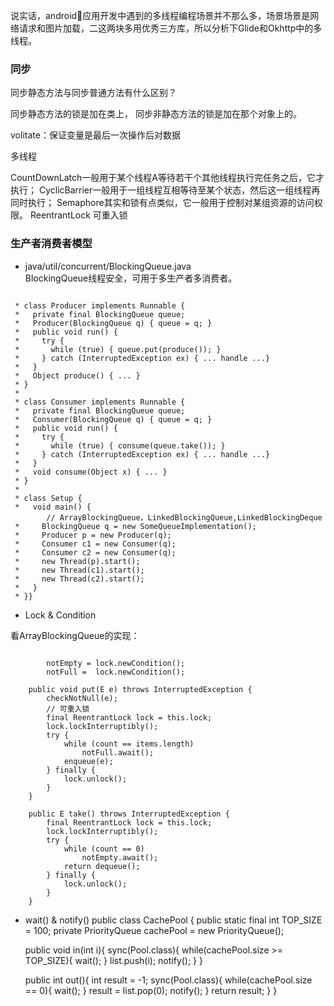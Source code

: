 说实话，android应用开发中遇到的多线程编程场景并不那么多，场景场景是网络请求和图片加载，二这两块多用优秀三方库，所以分析下Glide和Okhttp中的多线程。

### 同步
同步静态方法与同步普通方法有什么区别？

同步静态方法的锁是加在类上，
同步非静态方法的锁是加在那个对象上的。

volitate：保证变量是最后一次操作后对数据

多线程

CountDownLatch一般用于某个线程A等待若干个其他线程执行完任务之后，它才执行；
CyclicBarrier一般用于一组线程互相等待至某个状态，然后这一组线程再同时执行；
Semaphore其实和锁有点类似，它一般用于控制对某组资源的访问权限。
ReentrantLock  可重入锁


### 生产者消费者模型
* java/util/concurrent/BlockingQueue.java  
BlockingQueue线程安全，可用于多生产者多消费者。
```

 * class Producer implements Runnable {
 *   private final BlockingQueue queue;
 *   Producer(BlockingQueue q) { queue = q; }
 *   public void run() {
 *     try {
 *       while (true) { queue.put(produce()); }
 *     } catch (InterruptedException ex) { ... handle ...}
 *   }
 *   Object produce() { ... }
 * }
 *
 * class Consumer implements Runnable {
 *   private final BlockingQueue queue;
 *   Consumer(BlockingQueue q) { queue = q; }
 *   public void run() {
 *     try {
 *       while (true) { consume(queue.take()); }
 *     } catch (InterruptedException ex) { ... handle ...}
 *   }
 *   void consume(Object x) { ... }
 * }
 *
 * class Setup {
 *   void main() {
        // ArrayBlockingQueue，LinkedBlockingQueue,LinkedBlockingDeque
 *     BlockingQueue q = new SomeQueueImplementation();
 *     Producer p = new Producer(q);
 *     Consumer c1 = new Consumer(q);
 *     Consumer c2 = new Consumer(q);
 *     new Thread(p).start();
 *     new Thread(c1).start();
 *     new Thread(c2).start();
 *   }
 * }}
```

* Lock & Condition

看ArrayBlockingQueue的实现：
```

        notEmpty = lock.newCondition();
        notFull =  lock.newCondition();

    public void put(E e) throws InterruptedException {
        checkNotNull(e);
        // 可重入锁
        final ReentrantLock lock = this.lock;
        lock.lockInterruptibly();
        try {
            while (count == items.length)
                notFull.await();
            enqueue(e);
        } finally {
            lock.unlock();
        }
    }

    public E take() throws InterruptedException {
        final ReentrantLock lock = this.lock;
        lock.lockInterruptibly();
        try {
            while (count == 0)
                notEmpty.await();
            return dequeue();
        } finally {
            lock.unlock();
        }
    }
```

* wait() & notify()
public class CachePool {
    public static final int TOP_SIZE = 100;
    private PriorityQueue<Integer> cachePool = new PriorityQueue();

    public void in(int i){
        sync(Pool.class){
            while(cachePool.size >= TOP_SIZE){
                wait();
            }
            list.push(i);
            notify();
        }
    }

    public int out(){
        int result = -1;
        sync(Pool.class){
            while(cachePool.size == 0){
                wait();
            }
            result = list.pop(0);
            notify();
        }
        return result;
    }
}
